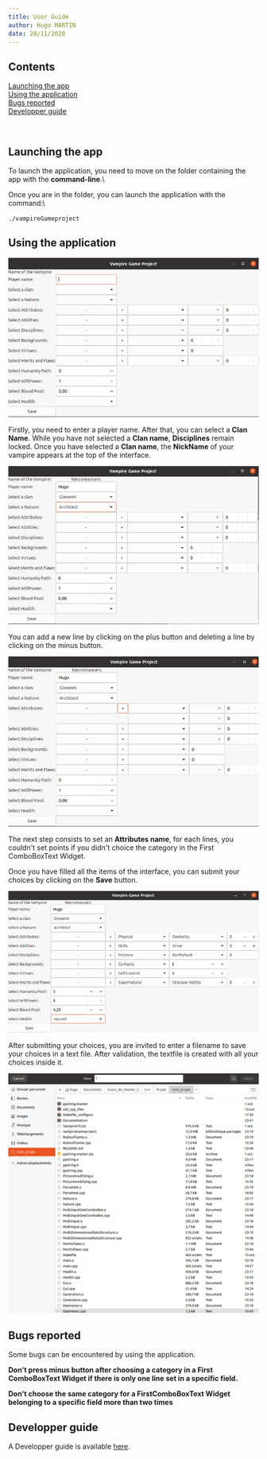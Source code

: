 ```yaml
---
title: User Guide
author: Hugo MARTIN
date: 28/11/2020
---
```


## Contents


[Launching the app](#launching-the-app)\
[Using the application](#using-the-application)\
[Bugs reported](#bugs-reported)\
[Developper guide](#developper-guide)


<br>

## Launching the app

To launch the application, you need to move on the folder containing the app with the **command-line**.\

Once you are in the folder, you can launch the application with the command:\

```{bash}
./vampireGameproject
```


## Using the application

![](Documentation/applicationScreenShot1.png)


Firstly, you need to enter a player name. After that, you can select a **Clan Name**. While you have not selected a **Clan name**, **Disciplines** remain locked. Once you have selected a **Clan name**, the **NickName** of your vampire appears at the top of the interface.



![](Documentation/applicationScreenShot2.png)


You can add a new line by clicking on the plus button and deleting a line by clicking on the minus button.

![](Documentation/applicationScreenShot3.png)


The next step consists to set an **Attributes name**, for each lines, you couldn't set points if you didn't choice the category in the First ComboBoxText Widget.   

Once you have filled all the items of the interface, you can submit your choices by clicking on the **Save** button.

![](Documentation/applicationScreenShot4.png)

After submitting your choices, you are invited to enter a filename to save your choices in a text file. After validation, the textfile is created with all your choices inside it.

![](Documentation/applicationScreenShot5.png)


## Bugs reported

Some bugs can be encountered by using the application.

**Don't press minus button after choosing a category in a First ComboBoxText Widget if there is only one line set in a specific field.**

**Don't choose the same category for a FirstComboBoxText Widget belonging to a specific field more than two times**


## Developper guide

A Developper guide is available [here](Documentation/READMEDev.md).